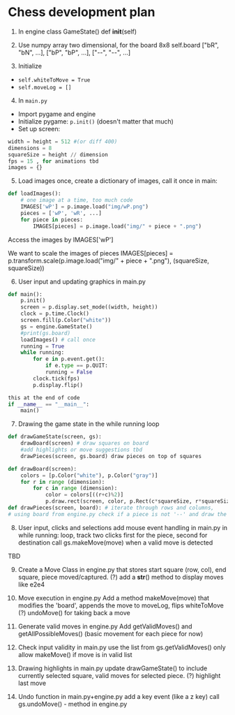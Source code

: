 # Chess development plan

1. In engine class GameState() def __init__(self)

2. Use numpy array two dimensional, for the board 8x8 self.board
["bR", "bN", ...],
["bP", "bP", ...],
["--", "--", ...]

3. Initialize  
- `self.whiteToMove = True`  
- `self.moveLog = []`

4. In `main.py`  
- Import pygame and engine  
- Initialize pygame: `p.init()` (doesn't matter that much)  
- Set up screen:  
```python
width = height = 512 #(or diff 400)
dimensions = 8
squareSize = height // dimension
fps = 15 , for animations tbd
images = {}
```

5. Load images once, create a dictionary of images, call it once in main:
```python
def loadImages():
    # one image at a time, too much code
    IMAGES['wP'] = p.image.load("img/wP.png") 
    pieces = ['wP', 'wR', ...]
    for piece in pieces: 
        IMAGES[pieces] = p.image.load("img/" + piece + ".png")
```
Access the images by IMAGES['wP']

We want to scale the images of pieces
IMAGES[pieces] = p.transform.scale(p.image.load("img/" + piece + ".png"), (squareSize, squareSize))

6. User input and updating graphics in main.py
```python
def main():
    p.init()
    screen = p.display.set_mode((width, height))
    clock = p.time.Clock()
    screen.fill(p.Color("white"))
    gs = engine.GameState()
    #print(gs.board)
    loadImages() # call once
    running = True
    while running:
        for e in p.event.get():
            if e.type == p.QUIT:
            running = False
        clock.tick(fps)
        p.display.flip()

this at the end of code
if __name__ == "__main__":
    main()
```

7. Drawing the game state in the while running loop

```python
def drawGameState(screen, gs):
    drawBoard(screen) # draw squares on board
    #add highlights or move suggestions tbd
    drawPieces(screen, gs.board) draw pieces on top of squares

def drawBoard(screen):
    colors = [p.Color("white"), p.Color("gray")]
    for r in range (dimension):
        for c in range (dimension):
            color = colors[((r+c)%2)] 
            p.draw.rect(screen, color, p.Rect(c*squareSize, r*squareSize, squareSize,squareSize))
def drawPieces(screen, board): # iterate through rows and columns,
# using board from engine.py check if a piece is not '--' and draw the piece
```
8. User input, clicks and selections
add mouse event handling in main.py in while running: loop,
track two clicks first for the piece, second for destination
call gs.makeMove(move) when a valid move is detected

TBD

9. Create a Move Class in engine.py that stores
start square (row, col),
end square,
piece moved/captured.
(?) add a __str__() method to display moves like e2e4

10. Move execution in engine.py
Add a method makeMove(move) that
modifies the 'board',
appends the move to moveLog,
flips whiteToMove
(?) undoMove() for taking back a move

11. Generate valid moves in engine.py
Add getValidMoves() and getAllPossibleMoves()
(basic movement for each piece for now)

12. Check input validity in main.py
use the list from gs.getValidMoves()
only allow makeMove() if move is in valid list

13. Drawing highlights in main.py
update drawGameState() to include
currently selected square,
valid moves for selected piece.
(?) highlight last move

14. Undo function in main.py+engine.py
add a key event (like a z key)
call gs.undoMove() - method in engine.py
